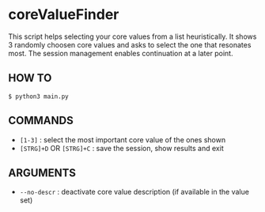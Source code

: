 # coreValueFinder

This script helps selecting your core values from a list heuristically.
It shows 3 randomly choosen core values and asks to select the one that resonates most.
The session management enables continuation at a later point.

## HOW TO

`$ python3 main.py`

## COMMANDS

* `[1-3]` : select the most important core value of the ones shown
* `[STRG]+D` OR `[STRG]+C` : save the session, show results and exit

## ARGUMENTS
* `--no-descr` : deactivate core value description (if available in the value set)

